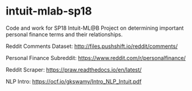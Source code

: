 # intuit-mlab-sp18
Code and work for SP18 Intuit-ML@B Project on determining important personal finance terms and their relationships.

Reddit Comments Dataset: http://files.pushshift.io/reddit/comments/

Personal Finance Subreddit: https://www.reddit.com/r/personalfinance/

Reddit Scraper: https://praw.readthedocs.io/en/latest/

NLP Intro: https://ocf.io/gkswamy/Intro_NLP_Intuit.pdf
